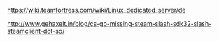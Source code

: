 https://wiki.teamfortress.com/wiki/Linux_dedicated_server/de

http://www.gehaxelt.in/blog/cs-go-missing-steam-slash-sdk32-slash-steamclient-dot-so/